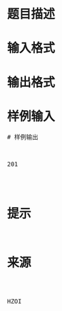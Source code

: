 

# 题目描述



# 输入格式



# 输出格式



# 样例输入


<pre>
# 样例输出


<pre>201</pre>

# 提示



# 来源


<p>
HZOI
</p>
